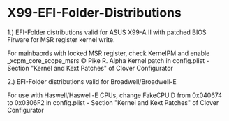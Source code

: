 # X99-EFI-Folder-Distributions

1.) EFI-Folder distributions valid for ASUS X99-A II with patched BIOS Firware for MSR register kernel write. 

For mainbaords with locked MSR register, check KernelPM and enable _xcpm_core_scope_msrs © Pike R. Alpha Kernel patch in config.plist - Section "Kernel and Kext Patches" of Clover Configurator 

2.) EFI-Folder distributions valid for Broadwell/Broadwell-E

For use with Haswell/Haswell-E CPUs, change FakeCPUID from 0x040674 to 0x0306F2 in config.plist - Section "Kernel and Kext Patches" of Clover Configurator 
